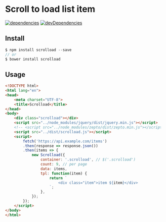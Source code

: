 # Scroll to load list item
[![dependencies](https://david-dm.org/justclear/scrolload.svg)](https://david-dm.org/justclear/scrolload#info=dependencies&view=table)
[![devDependencies](https://david-dm.org/justclear/scrolload/dev-status.svg)](https://david-dm.org/justclear/scrolload#info=devDependencies&view=table)

## Install

```javascript
$ npm install scrolload --save
// or
$ bower install scrolload
```

## Usage
```html
<!DOCTYPE html>
<html lang="en">
<head>
    <meta charset="UTF-8">
    <title>Scrolload</title>
</head>
<body>
    <div class="scrolload"></div>
    <script src="../node_modules/jquery/dist/jquery.min.js"></script>
    <!-- <script src="../node_modules/zepto/dist/zepto.min.js"></script> -->
    <script src="../dist/scrolload.js"></script>
    <script>
        fetch('https://api.example.com/items')
        .then(response => response.json())
        .then(items => {
            new Scrolload({
                container: '.scrolload', // $('.scrolload')
                count: 9, // per page
                data: items,
                tpl: function(item) {
                    return `
                        <div class="item">item ${item}</div>
                    `;
                },
            });
        });
    </script>
</body>
</html>
```

